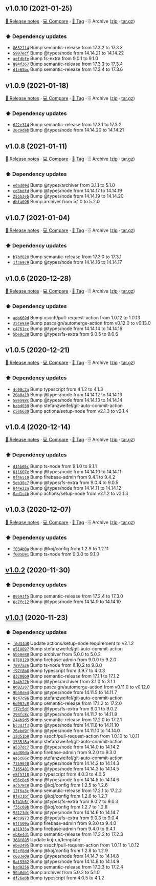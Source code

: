 ## v1.0.10 (2021-01-25)

[📝 Release notes](https://github.com/koj-co/firebase-github-backup/releases/tag/v1.0.10) · [💻 Compare](https://github.com/koj-co/firebase-github-backup/compare/v1.0.9...v1.0.10) · [🔖 Tag](https://github.com/koj-co/firebase-github-backup/tree/v1.0.10) · 🗄️ Archive ([zip](https://github.com/koj-co/firebase-github-backup/archive/v1.0.10.zip) · [tar.gz](https://github.com/koj-co/firebase-github-backup/archive/v1.0.10.tar.gz))

### ⬆️ Dependency updates

- [`8652114`](https://github.com/koj-co/firebase-github-backup/commit/8652114)  Bump semantic-release from 17.3.2 to 17.3.3
- [`5997ecf`](https://github.com/koj-co/firebase-github-backup/commit/5997ecf)  Bump @types/node from 14.14.21 to 14.14.22
- [`aefdbfe`](https://github.com/koj-co/firebase-github-backup/commit/aefdbfe)  Bump fs-extra from 9.0.1 to 9.1.0
- [`894f367`](https://github.com/koj-co/firebase-github-backup/commit/894f367)  Bump semantic-release from 17.3.3 to 17.3.4
- [`d1e65bc`](https://github.com/koj-co/firebase-github-backup/commit/d1e65bc)  Bump semantic-release from 17.3.4 to 17.3.6

## v1.0.9 (2021-01-18)

[📝 Release notes](https://github.com/koj-co/firebase-github-backup/releases/tag/v1.0.9) · [💻 Compare](https://github.com/koj-co/firebase-github-backup/compare/v1.0.8...v1.0.9) · [🔖 Tag](https://github.com/koj-co/firebase-github-backup/tree/v1.0.9) · 🗄️ Archive ([zip](https://github.com/koj-co/firebase-github-backup/archive/v1.0.9.zip) · [tar.gz](https://github.com/koj-co/firebase-github-backup/archive/v1.0.9.tar.gz))

### ⬆️ Dependency updates

- [`622e314`](https://github.com/koj-co/firebase-github-backup/commit/622e314)  Bump semantic-release from 17.3.1 to 17.3.2
- [`26c9dab`](https://github.com/koj-co/firebase-github-backup/commit/26c9dab)  Bump @types/node from 14.14.20 to 14.14.21

## v1.0.8 (2021-01-11)

[📝 Release notes](https://github.com/koj-co/firebase-github-backup/releases/tag/v1.0.8) · [💻 Compare](https://github.com/koj-co/firebase-github-backup/compare/v1.0.7...v1.0.8) · [🔖 Tag](https://github.com/koj-co/firebase-github-backup/tree/v1.0.8) · 🗄️ Archive ([zip](https://github.com/koj-co/firebase-github-backup/archive/v1.0.8.zip) · [tar.gz](https://github.com/koj-co/firebase-github-backup/archive/v1.0.8.tar.gz))

### ⬆️ Dependency updates

- [`e0ad09d`](https://github.com/koj-co/firebase-github-backup/commit/e0ad09d)  Bump @types/archiver from 3.1.1 to 5.1.0
- [`cd5bdfd`](https://github.com/koj-co/firebase-github-backup/commit/cd5bdfd)  Bump @types/node from 14.14.17 to 14.14.19
- [`25bb3eb`](https://github.com/koj-co/firebase-github-backup/commit/25bb3eb)  Bump @types/node from 14.14.19 to 14.14.20
- [`dbfa096`](https://github.com/koj-co/firebase-github-backup/commit/dbfa096)  Bump archiver from 5.1.0 to 5.2.0

## v1.0.7 (2021-01-04)

[📝 Release notes](https://github.com/koj-co/firebase-github-backup/releases/tag/v1.0.7) · [💻 Compare](https://github.com/koj-co/firebase-github-backup/compare/v1.0.6...v1.0.7) · [🔖 Tag](https://github.com/koj-co/firebase-github-backup/tree/v1.0.7) · 🗄️ Archive ([zip](https://github.com/koj-co/firebase-github-backup/archive/v1.0.7.zip) · [tar.gz](https://github.com/koj-co/firebase-github-backup/archive/v1.0.7.tar.gz))

### ⬆️ Dependency updates

- [`b7bf020`](https://github.com/koj-co/firebase-github-backup/commit/b7bf020)  Bump semantic-release from 17.3.0 to 17.3.1
- [`1f369c9`](https://github.com/koj-co/firebase-github-backup/commit/1f369c9)  Bump @types/node from 14.14.16 to 14.14.17

## v1.0.6 (2020-12-28)

[📝 Release notes](https://github.com/koj-co/firebase-github-backup/releases/tag/v1.0.6) · [💻 Compare](https://github.com/koj-co/firebase-github-backup/compare/v1.0.5...v1.0.6) · [🔖 Tag](https://github.com/koj-co/firebase-github-backup/tree/v1.0.6) · 🗄️ Archive ([zip](https://github.com/koj-co/firebase-github-backup/archive/v1.0.6.zip) · [tar.gz](https://github.com/koj-co/firebase-github-backup/archive/v1.0.6.tar.gz))

### ⬆️ Dependency updates

- [`ada669d`](https://github.com/koj-co/firebase-github-backup/commit/ada669d)  Bump vsoch/pull-request-action from 1.0.12 to 1.0.13
- [`25ce9a9`](https://github.com/koj-co/firebase-github-backup/commit/25ce9a9)  Bump pascalgn/automerge-action from v0.12.0 to v0.13.0
- [`c4761cc`](https://github.com/koj-co/firebase-github-backup/commit/c4761cc)  Bump @types/node from 14.14.14 to 14.14.16
- [`5be0c38`](https://github.com/koj-co/firebase-github-backup/commit/5be0c38)  Bump @types/fs-extra from 9.0.5 to 9.0.6

## v1.0.5 (2020-12-21)

[📝 Release notes](https://github.com/koj-co/firebase-github-backup/releases/tag/v1.0.5) · [💻 Compare](https://github.com/koj-co/firebase-github-backup/compare/v1.0.4...v1.0.5) · [🔖 Tag](https://github.com/koj-co/firebase-github-backup/tree/v1.0.5) · 🗄️ Archive ([zip](https://github.com/koj-co/firebase-github-backup/archive/v1.0.5.zip) · [tar.gz](https://github.com/koj-co/firebase-github-backup/archive/v1.0.5.tar.gz))

### ⬆️ Dependency updates

- [`4c00c2a`](https://github.com/koj-co/firebase-github-backup/commit/4c00c2a)  Bump typescript from 4.1.2 to 4.1.3
- [`20a0a19`](https://github.com/koj-co/firebase-github-backup/commit/20a0a19)  Bump @types/node from 14.14.12 to 14.14.13
- [`58ea98c`](https://github.com/koj-co/firebase-github-backup/commit/58ea98c)  Bump @types/node from 14.14.13 to 14.14.14
- [`babd030`](https://github.com/koj-co/firebase-github-backup/commit/babd030)  Bump stefanzweifel/git-auto-commit-action
- [`c586630`](https://github.com/koj-co/firebase-github-backup/commit/c586630)  Bump actions/setup-node from v2.1.3 to v2.1.4

## v1.0.4 (2020-12-14)

[📝 Release notes](https://github.com/koj-co/firebase-github-backup/releases/tag/v1.0.4) · [💻 Compare](https://github.com/koj-co/firebase-github-backup/compare/v1.0.3...v1.0.4) · [🔖 Tag](https://github.com/koj-co/firebase-github-backup/tree/v1.0.4) · 🗄️ Archive ([zip](https://github.com/koj-co/firebase-github-backup/archive/v1.0.4.zip) · [tar.gz](https://github.com/koj-co/firebase-github-backup/archive/v1.0.4.tar.gz))

### ⬆️ Dependency updates

- [`d15b65c`](https://github.com/koj-co/firebase-github-backup/commit/d15b65c)  Bump ts-node from 9.1.0 to 9.1.1
- [`011607e`](https://github.com/koj-co/firebase-github-backup/commit/011607e)  Bump @types/node from 14.14.10 to 14.14.11
- [`0f46510`](https://github.com/koj-co/firebase-github-backup/commit/0f46510)  Bump firebase-admin from 9.4.1 to 9.4.2
- [`5eb38c7`](https://github.com/koj-co/firebase-github-backup/commit/5eb38c7)  Bump @types/fs-extra from 9.0.4 to 9.0.5
- [`044e22a`](https://github.com/koj-co/firebase-github-backup/commit/044e22a)  Bump @types/node from 14.14.11 to 14.14.12
- [`0ad1c4b`](https://github.com/koj-co/firebase-github-backup/commit/0ad1c4b)  Bump actions/setup-node from v2.1.2 to v2.1.3

## v1.0.3 (2020-12-07)

[📝 Release notes](https://github.com/koj-co/firebase-github-backup/releases/tag/v1.0.3) · [💻 Compare](https://github.com/koj-co/firebase-github-backup/compare/v1.0.2...v1.0.3) · [🔖 Tag](https://github.com/koj-co/firebase-github-backup/tree/v1.0.3) · 🗄️ Archive ([zip](https://github.com/koj-co/firebase-github-backup/archive/v1.0.3.zip) · [tar.gz](https://github.com/koj-co/firebase-github-backup/archive/v1.0.3.tar.gz))

### ⬆️ Dependency updates

- [`f034b0a`](https://github.com/koj-co/firebase-github-backup/commit/f034b0a)  Bump @koj/config from 1.2.9 to 1.2.11
- [`f605b91`](https://github.com/koj-co/firebase-github-backup/commit/f605b91)  Bump ts-node from 9.0.0 to 9.1.0

## [v1.0.2](https://github.com/koj-co/firebase-github-backup/compare/v1.0.1...v1.0.2) (2020-11-30)

### ⬆️ Dependency updates

- [`09593f5`](https://github.com/koj-co/firebase-github-backup/commit/09593f5)  Bump semantic-release from 17.2.4 to 17.3.0
- [`6c7fc12`](https://github.com/koj-co/firebase-github-backup/commit/6c7fc12)  Bump @types/node from 14.14.9 to 14.14.10

## [v1.0.1](https://github.com/koj-co/firebase-github-backup/compare/v1.0.0...v1.0.1) (2020-11-23)

### ⬆️ Dependency updates

- [`f6d34d8`](https://github.com/koj-co/firebase-github-backup/commit/f6d34d8)  Update actions/setup-node requirement to v2.1.2
- [`e518097`](https://github.com/koj-co/firebase-github-backup/commit/e518097)  Bump stefanzweifel/git-auto-commit-action
- [`5b50e80`](https://github.com/koj-co/firebase-github-backup/commit/5b50e80)  Bump archiver from 5.0.0 to 5.0.2
- [`0760129`](https://github.com/koj-co/firebase-github-backup/commit/0760129)  Bump firebase-admin from 9.0.0 to 9.2.0
- [`7897a26`](https://github.com/koj-co/firebase-github-backup/commit/7897a26)  Bump ts-node from 8.10.2 to 9.0.0
- [`f97f8b6`](https://github.com/koj-co/firebase-github-backup/commit/f97f8b6)  Bump typescript from 3.9.7 to 4.0.3
- [`d3200b9`](https://github.com/koj-co/firebase-github-backup/commit/d3200b9)  Bump semantic-release from 17.1.1 to 17.1.2
- [`3a4b22b`](https://github.com/koj-co/firebase-github-backup/commit/3a4b22b)  Bump @types/archiver from 3.1.0 to 3.1.1
- [`0d82287`](https://github.com/koj-co/firebase-github-backup/commit/0d82287)  Bump pascalgn/automerge-action from v0.11.0 to v0.12.0
- [`9bb8de4`](https://github.com/koj-co/firebase-github-backup/commit/9bb8de4)  Bump @types/node from 14.11.5 to 14.11.7
- [`8c47c96`](https://github.com/koj-co/firebase-github-backup/commit/8c47c96)  Bump stefanzweifel/git-auto-commit-action
- [`6d987c8`](https://github.com/koj-co/firebase-github-backup/commit/6d987c8)  Bump semantic-release from 17.1.2 to 17.2.0
- [`f77c5df`](https://github.com/koj-co/firebase-github-backup/commit/f77c5df)  Bump @types/fs-extra from 9.0.1 to 9.0.2
- [`294fc8c`](https://github.com/koj-co/firebase-github-backup/commit/294fc8c)  Bump @types/node from 14.11.7 to 14.11.8
- [`244b9d5`](https://github.com/koj-co/firebase-github-backup/commit/244b9d5)  Bump semantic-release from 17.2.0 to 17.2.1
- [`bc3d3f3`](https://github.com/koj-co/firebase-github-backup/commit/bc3d3f3)  Bump @types/node from 14.11.8 to 14.11.10
- [`26ebd9f`](https://github.com/koj-co/firebase-github-backup/commit/26ebd9f)  Bump @types/node from 14.11.10 to 14.14.0
- [`12d51b8`](https://github.com/koj-co/firebase-github-backup/commit/12d51b8)  Bump vsoch/pull-request-action from 1.0.10 to 1.0.11
- [`1535f8a`](https://github.com/koj-co/firebase-github-backup/commit/1535f8a)  Bump stefanzweifel/git-auto-commit-action
- [`a537dc7`](https://github.com/koj-co/firebase-github-backup/commit/a537dc7)  Bump @types/node from 14.14.0 to 14.14.2
- [`aad80da`](https://github.com/koj-co/firebase-github-backup/commit/aad80da)  Bump firebase-admin from 9.2.0 to 9.3.0
- [`ae5c66c`](https://github.com/koj-co/firebase-github-backup/commit/ae5c66c)  Bump stefanzweifel/git-auto-commit-action
- [`7359640`](https://github.com/koj-co/firebase-github-backup/commit/7359640)  Bump @types/node from 14.14.2 to 14.14.3
- [`7165481`](https://github.com/koj-co/firebase-github-backup/commit/7165481)  Bump @types/node from 14.14.3 to 14.14.5
- [`e5f5718`](https://github.com/koj-co/firebase-github-backup/commit/e5f5718)  Bump typescript from 4.0.3 to 4.0.5
- [`e56c8c6`](https://github.com/koj-co/firebase-github-backup/commit/e56c8c6)  Bump @types/node from 14.14.5 to 14.14.6
- [`acb78c8`](https://github.com/koj-co/firebase-github-backup/commit/acb78c8)  Bump @koj/config from 1.2.5 to 1.2.6
- [`12f6a3c`](https://github.com/koj-co/firebase-github-backup/commit/12f6a3c)  Bump semantic-release from 17.2.1 to 17.2.2
- [`8f831bf`](https://github.com/koj-co/firebase-github-backup/commit/8f831bf)  Bump @koj/config from 1.2.6 to 1.2.7
- [`b7b1b5f`](https://github.com/koj-co/firebase-github-backup/commit/b7b1b5f)  Bump @types/fs-extra from 9.0.2 to 9.0.3
- [`f35c69b`](https://github.com/koj-co/firebase-github-backup/commit/f35c69b)  Bump @koj/config from 1.2.7 to 1.2.8
- [`93123dc`](https://github.com/koj-co/firebase-github-backup/commit/93123dc)  Bump @types/node from 14.14.6 to 14.14.7
- [`4dc9973`](https://github.com/koj-co/firebase-github-backup/commit/4dc9973)  Bump @types/fs-extra from 9.0.3 to 9.0.4
- [`6ff509a`](https://github.com/koj-co/firebase-github-backup/commit/6ff509a)  Bump firebase-admin from 9.3.0 to 9.4.0
- [`a31935a`](https://github.com/koj-co/firebase-github-backup/commit/a31935a)  Bump firebase-admin from 9.4.0 to 9.4.1
- [`eb8e4d1`](https://github.com/koj-co/firebase-github-backup/commit/eb8e4d1)  Bump semantic-release from 17.2.2 to 17.2.3
- [`368f895`](https://github.com/koj-co/firebase-github-backup/commit/368f895)  Update koj-co/template
- [`ebe2495`](https://github.com/koj-co/firebase-github-backup/commit/ebe2495)  Bump vsoch/pull-request-action from 1.0.11 to 1.0.12
- [`65cf8dd`](https://github.com/koj-co/firebase-github-backup/commit/65cf8dd)  Bump @koj/config from 1.2.8 to 1.2.9
- [`c603ed9`](https://github.com/koj-co/firebase-github-backup/commit/c603ed9)  Bump @types/node from 14.14.7 to 14.14.8
- [`0af5562`](https://github.com/koj-co/firebase-github-backup/commit/0af5562)  Bump @types/node from 14.14.8 to 14.14.9
- [`bad0256`](https://github.com/koj-co/firebase-github-backup/commit/bad0256)  Bump semantic-release from 17.2.3 to 17.2.4
- [`50a0db1`](https://github.com/koj-co/firebase-github-backup/commit/50a0db1)  Bump archiver from 5.0.2 to 5.1.0
- [`df26e0b`](https://github.com/koj-co/firebase-github-backup/commit/df26e0b)  Bump typescript from 4.0.5 to 4.1.2
